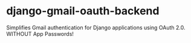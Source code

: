 # django-gmail-oauth-backend
Simplifies Gmail authentication for Django applications using OAuth 2.0. WITHOUT App Passwords!
